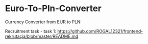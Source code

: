 # Euro-To-Pln-Converter
Currency Converter from EUR to PLN

Recruitment task - task 1: https://github.com/ROGAL12321/frontend-rekrutacja/blob/master/README.md
